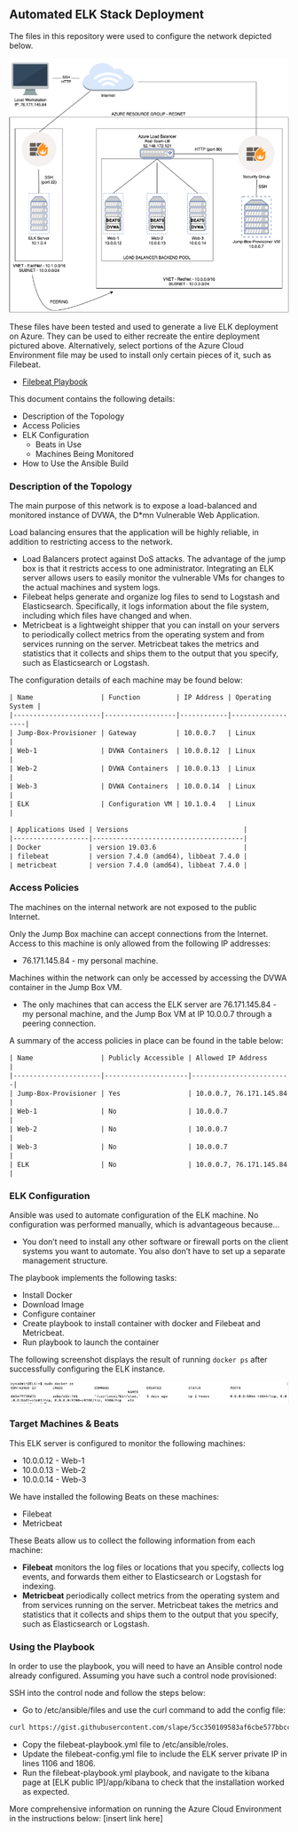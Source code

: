 ## Automated ELK Stack Deployment

The files in this repository were used to configure the network depicted below.

![](https://github.com/criscollazos/cybersecurity-project-1/blob/master/images/CloudEnvironmentDiagram.png)

These files have been tested and used to generate a live ELK deployment on Azure. They can be used to either recreate the entire deployment pictured above. Alternatively, select portions of the Azure Cloud Environment file may be used to install only certain pieces of it, such as Filebeat.

- [Filebeat Playbook](https://docs.google.com/document/d/1S2LgjGciTTl0bK_UiOZvN9lrxe_xjGEiNXbkhwpDAl0/edit?usp=sharing)

This document contains the following details:
- Description of the Topology
- Access Policies
- ELK Configuration
  - Beats in Use
  - Machines Being Monitored
- How to Use the Ansible Build
### Description of the Topology

The main purpose of this network is to expose a load-balanced and monitored instance of DVWA, the D*mn Vulnerable Web Application.

Load balancing ensures that the application will be highly reliable, in addition to restricting access to the network.
- Load Balancers protect against DoS attacks. The advantage of the jump box is that it restricts access to one administrator.
Integrating an ELK server allows users to easily monitor the vulnerable VMs for changes to the actual machines and system logs.
- Filebeat helps generate and organize log files to send to Logstash and Elasticsearch. Specifically, it logs information about the file system, including which files have changed and when.
- Metricbeat is a lightweight shipper that you can install on your servers to periodically collect metrics from the operating system and from services running on the server. Metricbeat takes the metrics and statistics that it collects and ships them to the output that you specify, such as Elasticsearch or Logstash.

The configuration details of each machine may be found below:
```git
| Name                 | Function         | IP Address | Operating System |
|----------------------|------------------|------------|------------------|
| Jump-Box-Provisioner | Gateway          | 10.0.0.7   | Linux            |
| Web-1                | DVWA Containers  | 10.0.0.12  | Linux            |
| Web-2                | DVWA Containers  | 10.0.0.13  | Linux            |
| Web-3                | DVWA Containers  | 10.0.0.14  | Linux            |
| ELK                  | Configuration VM | 10.1.0.4   | Linux            |
```
```git
| Applications Used | Versions                             |
|-------------------|--------------------------------------|
| Docker            | version 19.03.6                      |
| filebeat          | version 7.4.0 (amd64), libbeat 7.4.0 |
| metricbeat        | version 7.4.0 (amd64), libbeat 7.4.0 |
```

### Access Policies

The machines on the internal network are not exposed to the public Internet. 

Only the Jump Box machine can accept connections from the Internet. Access to this machine is only allowed from the following IP addresses:
- 76.171.145.84 - my personal machine.

Machines within the network can only be accessed by accessing the DVWA container in the Jump Box VM.
- The only machines that can access the ELK server are 76.171.145.84 - my personal machine, and the Jump Box VM at IP 10.0.0.7 through a peering connection.

A summary of the access policies in place can be found in the table below:
```git
| Name                 | Publicly Accessible | Allowed IP Address      |
|----------------------|---------------------|-------------------------|
| Jump-Box-Provisioner | Yes                 | 10.0.0.7, 76.171.145.84 |
| Web-1                | No                  | 10.0.0.7                |
| Web-2                | No                  | 10.0.0.7                |
| Web-3                | No                  | 10.0.0.7                |
| ELK                  | No                  | 10.0.0.7, 76.171.145.84 |
```

### ELK Configuration

Ansible was used to automate configuration of the ELK machine. No configuration was performed manually, which is advantageous because...
- You don’t need to install any other software or firewall ports on the client systems you want to automate. You also don’t have to set up a separate management structure.

The playbook implements the following tasks:
- Install Docker
- Download Image
- Configure container
- Create playbook to install container with docker and Filebeat and Metricbeat.
- Run playbook to launch the container

The following screenshot displays the result of running `docker ps` after successfully configuring the ELK instance.
 
![](https://github.com/criscollazos/cybersecurity-project-1/blob/master/images/sudo_docker_elk_server.png)
### Target Machines & Beats
This ELK server is configured to monitor the following machines:
- 10.0.0.12 - Web-1
- 10.0.0.13 - Web-2
- 10.0.0.14 - Web-3

We have installed the following Beats on these machines:
- Filebeat
- Metricbeat

These Beats allow us to collect the following information from each machine:
- **Filebeat** monitors the log files or locations that you specify, collects log events, and forwards them either to Elasticsearch or Logstash for indexing.
- **Metricbeat** periodically collect metrics from the operating system and from services running on the server. Metricbeat takes the metrics and statistics that it collects and ships them to the output that you specify, such as Elasticsearch or Logstash.
### Using the Playbook
In order to use the playbook, you will need to have an Ansible control node already configured. Assuming you have such a control node provisioned: 

SSH into the control node and follow the steps below:
- Go to /etc/ansible/files and use the curl command to add the config file:
```bash
curl https://gist.githubusercontent.com/slape/5cc350109583af6cbe577bbcc0710c93/raw/eca603b72586fbe148c11f9c87bf96a63cb25760/Filebeat > /etc/ansible/files/filebeat-config.yml
```
- Copy the filebeat-playbook.yml file to /etc/ansible/roles.
- Update the filebeat-config.yml file to include the ELK server private IP in lines 1106 and 1806.
- Run the filebeat-playbook.yml playbook, and navigate to the kibana page at [ELK public IP]/app/kibana to check that the installation worked as expected.

More comprehensive information on running the Azure Cloud Environment in the instructions below:
[insert link here]
